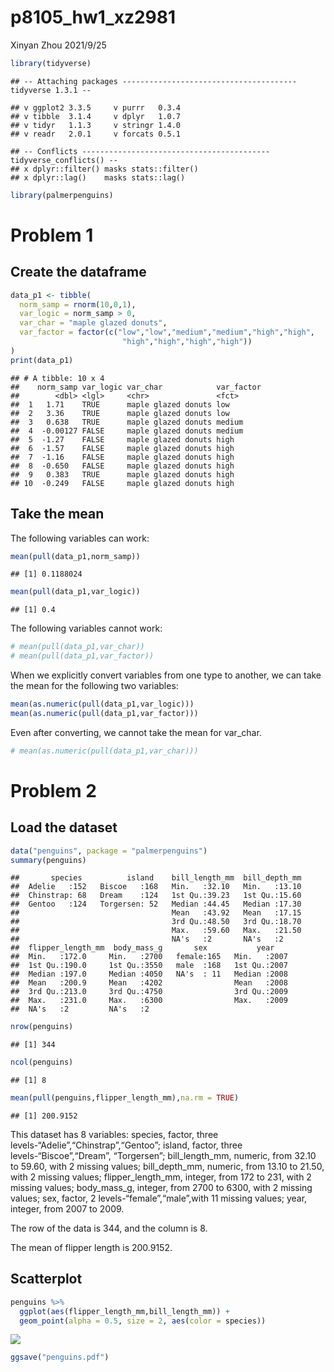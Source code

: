 p8105\_hw1\_xz2981
================
Xinyan Zhou
2021/9/25

``` r
library(tidyverse)
```

    ## -- Attaching packages --------------------------------------- tidyverse 1.3.1 --

    ## v ggplot2 3.3.5     v purrr   0.3.4
    ## v tibble  3.1.4     v dplyr   1.0.7
    ## v tidyr   1.1.3     v stringr 1.4.0
    ## v readr   2.0.1     v forcats 0.5.1

    ## -- Conflicts ------------------------------------------ tidyverse_conflicts() --
    ## x dplyr::filter() masks stats::filter()
    ## x dplyr::lag()    masks stats::lag()

``` r
library(palmerpenguins)
```

# Problem 1

## Create the dataframe

``` r
data_p1 <- tibble(
  norm_samp = rnorm(10,0,1),
  var_logic = norm_samp > 0,
  var_char = "maple glazed donuts",
  var_factor = factor(c("low","low","medium","medium","high","high",
                         "high","high","high","high"))
)
print(data_p1)
```

    ## # A tibble: 10 x 4
    ##    norm_samp var_logic var_char            var_factor
    ##        <dbl> <lgl>     <chr>               <fct>     
    ##  1   1.71    TRUE      maple glazed donuts low       
    ##  2   3.36    TRUE      maple glazed donuts low       
    ##  3   0.638   TRUE      maple glazed donuts medium    
    ##  4  -0.00127 FALSE     maple glazed donuts medium    
    ##  5  -1.27    FALSE     maple glazed donuts high      
    ##  6  -1.57    FALSE     maple glazed donuts high      
    ##  7  -1.16    FALSE     maple glazed donuts high      
    ##  8  -0.650   FALSE     maple glazed donuts high      
    ##  9   0.383   TRUE      maple glazed donuts high      
    ## 10  -0.249   FALSE     maple glazed donuts high

## Take the mean

The following variables can work:

``` r
mean(pull(data_p1,norm_samp))
```

    ## [1] 0.1188024

``` r
mean(pull(data_p1,var_logic))
```

    ## [1] 0.4

The following variables cannot work:

``` r
# mean(pull(data_p1,var_char))
# mean(pull(data_p1,var_factor))
```

When we explicitly convert variables from one type to another, we can
take the mean for the following two variables:

``` r
mean(as.numeric(pull(data_p1,var_logic)))
mean(as.numeric(pull(data_p1,var_factor)))
```

Even after converting, we cannot take the mean for var\_char.

``` r
# mean(as.numeric(pull(data_p1,var_char)))
```

# Problem 2

## Load the dataset

``` r
data("penguins", package = "palmerpenguins")
summary(penguins)
```

    ##       species          island    bill_length_mm  bill_depth_mm  
    ##  Adelie   :152   Biscoe   :168   Min.   :32.10   Min.   :13.10  
    ##  Chinstrap: 68   Dream    :124   1st Qu.:39.23   1st Qu.:15.60  
    ##  Gentoo   :124   Torgersen: 52   Median :44.45   Median :17.30  
    ##                                  Mean   :43.92   Mean   :17.15  
    ##                                  3rd Qu.:48.50   3rd Qu.:18.70  
    ##                                  Max.   :59.60   Max.   :21.50  
    ##                                  NA's   :2       NA's   :2      
    ##  flipper_length_mm  body_mass_g       sex           year     
    ##  Min.   :172.0     Min.   :2700   female:165   Min.   :2007  
    ##  1st Qu.:190.0     1st Qu.:3550   male  :168   1st Qu.:2007  
    ##  Median :197.0     Median :4050   NA's  : 11   Median :2008  
    ##  Mean   :200.9     Mean   :4202                Mean   :2008  
    ##  3rd Qu.:213.0     3rd Qu.:4750                3rd Qu.:2009  
    ##  Max.   :231.0     Max.   :6300                Max.   :2009  
    ##  NA's   :2         NA's   :2

``` r
nrow(penguins)
```

    ## [1] 344

``` r
ncol(penguins)
```

    ## [1] 8

``` r
mean(pull(penguins,flipper_length_mm),na.rm = TRUE)
```

    ## [1] 200.9152

This dataset has 8 variables: species, factor, three
levels-“Adelie”,“Chinstrap”,“Gentoo”; island, factor, three
levels-“Biscoe”,“Dream”, “Torgersen”; bill\_length\_mm, numeric, from
32.10 to 59.60, with 2 missing values; bill\_depth\_mm, numeric, from
13.10 to 21.50, with 2 missing values; flipper\_length\_mm, integer,
from 172 to 231, with 2 missing values; body\_mass\_g, integer, from
2700 to 6300, with 2 missing values; sex, factor, 2
levels-“female”,“male”,with 11 missing values; year, integer, from 2007
to 2009.

The row of the data is 344, and the column is 8.

The mean of flipper length is 200.9152.

## Scatterplot

``` r
penguins %>%
  ggplot(aes(flipper_length_mm,bill_length_mm)) + 
  geom_point(alpha = 0.5, size = 2, aes(color = species)) 
```

![](p8105_hw1_xz2981_files/figure-gfm/unnamed-chunk-8-1.png)<!-- -->

``` r
ggsave("penguins.pdf")
```
